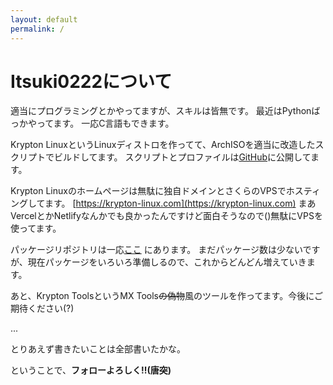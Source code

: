 ```yaml
---
layout: default
permalink: /
---
```


# Itsuki0222について

適当にプログラミングとかやってますが、スキルは皆無です。
最近はPythonばっかやってます。
一応C言語もできます。

Krypton LinuxというLinuxディストロを作ってて、ArchISOを適当に改造したスクリプトでビルドしてます。
スクリプトとプロファイルは[GitHub](https://github.com/krypton-linux/KryptonISO)に公開してます。

Krypton Linuxのホームページは無駄に独自ドメインとさくらのVPSでホスティングしてます。
[https://krypton-linux.com](https://krypton-linux.com)
まあVercelとかNetlifyなんかでも良かったんですけど面白そうなので()無駄にVPSを使ってます。

パッケージリポジトリは一応[ここ](https://krypton-linux.com/krypton-core/repo) にあります。
まだパッケージ数は少ないですが、現在パッケージをいろいろ準備しるので、これからどんどん増えていきます。

あと、Krypton ToolsというMX Tools~~の偽物~~風のツールを作ってます。今後にご期待ください(?)

...

とりあえず書きたいことは全部書いたかな。

ということで、**フォローよろしく!!(唐突)**
